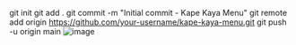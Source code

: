 
git init
git add .
git commit -m "Initial commit - Kape Kaya Menu"
git remote add origin https://github.com/your-username/kape-kaya-menu.git
git push -u origin main
![image](https://github.com/user-attachments/assets/7bf22de8-a12e-4927-b359-7267755356f8)
